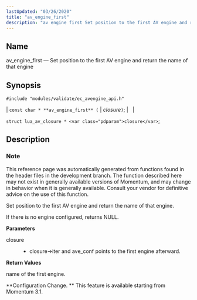 ```yaml
---
lastUpdated: "03/26/2020"
title: "av_engine_first"
description: "av engine first Set position to the first AV engine and return the name of that engine const char av engine first closure struct lua av closure closure This reference page was automatically generated from functions found in the header files in the development branch The function described here may..."
---
```


<a name="apis.av_engine_first"></a> 
## Name

av_engine_first — Set position to the first AV engine and return the name of that engine

## Synopsis

`#include "modules/validate/ec_avengine_api.h"`

| `const char * **av_engine_first** (` | <var class="pdparam">closure</var>`)`; |   |

`struct lua_av_closure * <var class="pdparam">closure</var>`;<a name="idp46911744"></a> 
## Description

### Note

This reference page was automatically generated from functions found in the header files in the development branch. The function described here may not exist in generally available versions of Momentum, and may change in behavior when it is generally available. Consult your vendor for definitive advice on the use of this function.

Set position to the first AV engine and return the name of that engine.

If there is no engine configured, returns NULL.

**<a name="idp46915152"></a> Parameters**

<dl class="variablelist">

<dt>closure</dt>

<dd>

- closure->iter and ave_conf points to the first engine afterward.

</dd>

</dl>

**<a name="idp46918224"></a> Return Values**

name of the first engine.

**Configuration Change. ** This feature is available starting from Momentum 3.1.